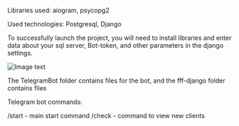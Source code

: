 Libraries used: aiogram, psycopg2

Used technologies: Postgresql, Django

To successfully launch the project, you will need to install libraries and enter data about your sql server, Bot-token, and other parameters in the django settings.

![Image text](database.png)

The TelegramBot folder contains files for the bot, and the fff-django folder contains files


Telegram bot commands:

/start - main start command
/check - command to view new clients
